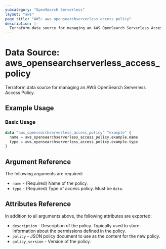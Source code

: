 ```yaml
---
subcategory: "OpenSearch Serverless"
layout: "aws"
page_title: "AWS: aws_opensearchserverless_access_policy"
description: |-
  Terraform data source for managing an AWS OpenSearch Serverless Access Policy.
---
```


# Data Source: aws_opensearchserverless_access_policy

Terraform data source for managing an AWS OpenSearch Serverless Access Policy.

## Example Usage

### Basic Usage

```terraform
data "aws_opensearchserverless_access_policy" "example" {
  name = aws_opensearchserverless_access_policy.example.name
  type = aws_opensearchserverless_access_policy.example.type
}
```

## Argument Reference

The following arguments are required:

* `name` - (Required) Name of the policy.
* `type` - (Required) Type of access policy. Must be `data`.

## Attributes Reference

In addition to all arguments above, the following attributes are exported:

* `description` - Description of the policy. Typically used to store information about the permissions defined in the policy.
* `policy` - JSON policy document to use as the content for the new policy.
* `policy_version` - Version of the policy.
